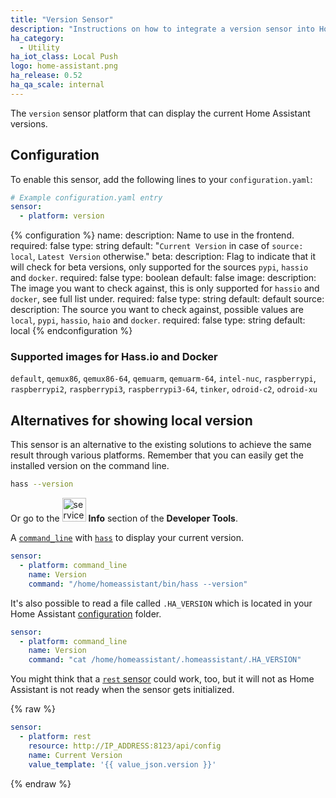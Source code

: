 ```yaml
---
title: "Version Sensor"
description: "Instructions on how to integrate a version sensor into Home Assistant."
ha_category:
  - Utility
ha_iot_class: Local Push
logo: home-assistant.png
ha_release: 0.52
ha_qa_scale: internal
---
```


The `version` sensor platform that can display the current Home Assistant versions.

## Configuration

To enable this sensor, add the following lines to your `configuration.yaml`:

```yaml
# Example configuration.yaml entry
sensor:
  - platform: version
```

{% configuration %}
name:
  description: Name to use in the frontend.
  required: false
  type: string
  default: "`Current Version` in case of `source: local`, `Latest Version` otherwise."
beta:
  description: Flag to indicate that it will check for beta versions, only supported for the sources `pypi`, `hassio` and `docker`.
  required: false
  type: boolean
  default: false
image:
  description: The image you want to check against, this is only supported for `hassio` and `docker`, see full list under.
  required: false
  type: string
  default: default
source:
  description: The source you want to check against, possible values are `local`, `pypi`, `hassio`, `haio` and `docker`.
  required: false
  type: string
  default: local
{% endconfiguration %}

### Supported images for Hass.io and Docker

`default`, `qemux86`, `qemux86-64`, `qemuarm`, `qemuarm-64`, `intel-nuc`, `raspberrypi`, `raspberrypi2`, `raspberrypi3`, `raspberrypi3-64`, `tinker`, `odroid-c2`, `odroid-xu`

## Alternatives for showing local version

This sensor is an alternative to the existing solutions to achieve the same
result through various platforms.
Remember that you can easily get the installed version on the command line.

```bash
hass --version
```

Or go to the <img src='/images/screenshots/developer-tool-about-icon.png' alt='service developer tool icon' class="no-shadow" height="38" /> **Info** section of the **Developer Tools**.

A [`command_line`](/components/sensor.command_line/) with
[`hass`](/docs/tools/hass/) to display your current version.

```yaml
sensor:
  - platform: command_line
    name: Version
    command: "/home/homeassistant/bin/hass --version"
```

It's also possible to read a file called `.HA_VERSION` which is located in your
Home Assistant [configuration](/docs/configuration/) folder.

```yaml
sensor:
  - platform: command_line
    name: Version
    command: "cat /home/homeassistant/.homeassistant/.HA_VERSION"
```

You might think that a [`rest` sensor](/components/sensor.rest/) could work,
too,
but it will not as Home Assistant is not ready when the sensor gets initialized.

{% raw %}
```yaml
sensor:
  - platform: rest
    resource: http://IP_ADDRESS:8123/api/config
    name: Current Version
    value_template: '{{ value_json.version }}'
```
{% endraw %}
